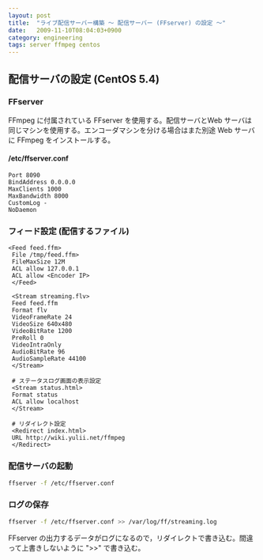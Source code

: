 ```yaml
---
layout: post
title:  "ライブ配信サーバー構築 〜 配信サーバー (FFserver) の設定 〜"
date:   2009-11-10T08:04:03+0900
category: engineering
tags: server ffmpeg centos
---
```


## 配信サーバの設定 (CentOS 5.4)

### FFserver

FFmpeg に付属されている FFserver を使用する。配信サーバとWeb サーバは同じマシンを使用する。エンコーダマシンを分ける場合はまた別途 Web サーバに FFmpeg をインストールする。

#### /etc/ffserver.conf

```
Port 8090
BindAddress 0.0.0.0
MaxClients 1000
MaxBandwidth 8000
CustomLog -
NoDaemon
```

### フィード設定 (配信するファイル)

```
<Feed feed.ffm>
 File /tmp/feed.ffm>
 FileMaxSize 12M
 ACL allow 127.0.0.1
 ACL allow <Encoder IP>
 </Feed>

 <Stream streaming.flv>
 Feed feed.ffm
 Format flv
 VideoFrameRate 24
 VideoSize 640x480
 VideoBitRate 1200
 PreRoll 0
 VideoIntraOnly
 AudioBitRate 96
 AudioSampleRate 44100
 </Stream>

 # ステータスログ画面の表示設定
 <Stream status.html>
 Format status
 ACL allow localhost
 </Stream>

 # リダイレクト設定
 <Redirect index.html>
 URL http://wiki.yulii.net/ffmpeg
 </Redirect>
```

### 配信サーバの起動

```sh
ffserver -f /etc/ffserver.conf
```

### ログの保存

```sh
ffserver -f /etc/ffserver.conf >> /var/log/ff/streaming.log
```

FFserver の出力するデータがログになるので，リダイレクトで書き込む。間違って上書きしないように ">>" で書き込む。
